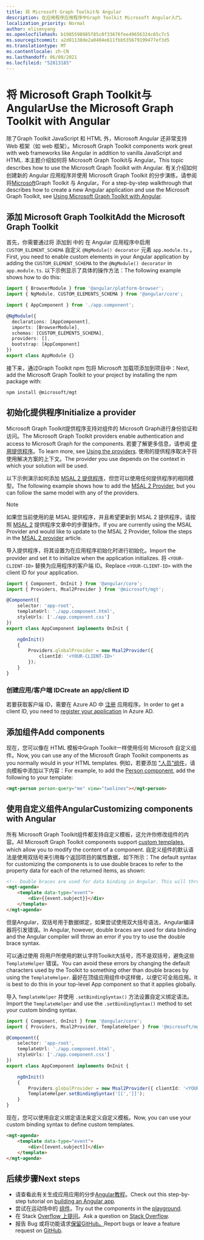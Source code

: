 ```yaml
---
title: 将 Microsoft Graph Toolkit与 Angular
description: 在应用程序应用程序中Graph Toolkit Microsoft Angular入门。
localization_priority: Normal
author: elisenyang
ms.openlocfilehash: b1985598985f85c0f33676fee49656324c65c7c5
ms.sourcegitcommit: a2d81138de2a0404e611fbb535679199477ef3d5
ms.translationtype: MT
ms.contentlocale: zh-CN
ms.lasthandoff: 06/08/2021
ms.locfileid: "52813185"
---
```

# <a name="use-the-microsoft-graph-toolkit-with-angular"></a><span data-ttu-id="f3c8d-103">将 Microsoft Graph Toolkit与 Angular</span><span class="sxs-lookup"><span data-stu-id="f3c8d-103">Use the Microsoft Graph Toolkit with Angular</span></span>

<span data-ttu-id="f3c8d-104">除了Graph Toolkit JavaScript 和 HTML 外，Microsoft Angular 还非常支持 Web 框架（如 web 框架）。</span><span class="sxs-lookup"><span data-stu-id="f3c8d-104">Microsoft Graph Toolkit components work great with web frameworks like Angular in addition to vanilla JavaScript and HTML.</span></span> <span data-ttu-id="f3c8d-105">本主题介绍如何将 Microsoft Graph Toolkit与 Angular。</span><span class="sxs-lookup"><span data-stu-id="f3c8d-105">This topic describes how to use the Microsoft Graph Toolkit with Angular.</span></span> <span data-ttu-id="f3c8d-106">有关介绍如何创建新的 Angular 应用程序并使用 Microsoft Graph Toolkit 的分步演练，请参阅将[Microsoft](https://developer.microsoft.com/graph/blogs/a-lap-around-microsoft-graph-toolkit-day-14-using-microsoft-graph-toolkit-with-angular/)Graph Toolkit 与 Angular。</span><span class="sxs-lookup"><span data-stu-id="f3c8d-106">For a step-by-step walkthrough that describes how to create a new Angular application and use the Microsoft Graph Toolkit, see [Using Microsoft Graph Toolkit with Angular](https://developer.microsoft.com/graph/blogs/a-lap-around-microsoft-graph-toolkit-day-14-using-microsoft-graph-toolkit-with-angular/).</span></span>

## <a name="add-the-microsoft-graph-toolkit"></a><span data-ttu-id="f3c8d-107">添加 Microsoft Graph Toolkit</span><span class="sxs-lookup"><span data-stu-id="f3c8d-107">Add the Microsoft Graph Toolkit</span></span>

<span data-ttu-id="f3c8d-108">首先，你需要通过将 添加到 中的 在 Angular 应用程序中启用 `CUSTOM_ELEMENT_SCHEMA` 自定义 `@NgModule() decorator` 元素 `app.module.ts` 。</span><span class="sxs-lookup"><span data-stu-id="f3c8d-108">First, you need to enable custom elements in your Angular application by adding the `CUSTOM_ELEMENT_SCHEMA` to the `@NgModule() decorator` in `app.module.ts`.</span></span> <span data-ttu-id="f3c8d-109">以下示例显示了具体的操作方法：</span><span class="sxs-lookup"><span data-stu-id="f3c8d-109">The following example shows how to do this:</span></span>
```TypeScript
import { BrowserModule } from '@angular/platform-browser';
import { NgModule, CUSTOM_ELEMENTS_SCHEMA } from '@angular/core';

import { AppComponent } from './app.component';

@NgModule({
  declarations: [AppComponent],
  imports: [BrowserModule],
  schemas: [CUSTOM_ELEMENTS_SCHEMA],
  providers: [],
  bootstrap: [AppComponent]
})
export class AppModule {}
```
<span data-ttu-id="f3c8d-110">接下来，通过Graph Toolkit npm 包将 Microsoft 加载项添加到项目中：</span><span class="sxs-lookup"><span data-stu-id="f3c8d-110">Next, add the Microsoft Graph Toolkit to your project by installing the npm package with:</span></span>
```Command Line
npm install @microsoft/mgt
```
## <a name="initialize-a-provider"></a><span data-ttu-id="f3c8d-111">初始化提供程序</span><span class="sxs-lookup"><span data-stu-id="f3c8d-111">Initialize a provider</span></span>

<span data-ttu-id="f3c8d-112">Microsoft Graph Toolkit提供程序支持对组件的 Microsoft Graph进行身份验证和访问。</span><span class="sxs-lookup"><span data-stu-id="f3c8d-112">The Microsoft Graph Toolkit providers enable authentication and access to Microsoft Graph for the components.</span></span> <span data-ttu-id="f3c8d-113">若要了解更多信息，请参阅 [使用提供程序](../providers/providers.md)。</span><span class="sxs-lookup"><span data-stu-id="f3c8d-113">To learn more, see [Using the providers](../providers/providers.md).</span></span> <span data-ttu-id="f3c8d-114">使用的提供程序取决于将使用解决方案的上下文。</span><span class="sxs-lookup"><span data-stu-id="f3c8d-114">The provider you use depends on the context in which your solution will be used.</span></span>

<span data-ttu-id="f3c8d-115">以下示例演示如何添加 [MSAL 2 提供程序](../providers/msal2.md)，但您可以使用任何提供程序的相同模型。</span><span class="sxs-lookup"><span data-stu-id="f3c8d-115">The following example shows how to add the [MSAL 2 Provider](../providers/msal2.md), but you can follow the same model with any of the providers.</span></span>
>[!NOTE] 
><span data-ttu-id="f3c8d-116">如果您当前使用的是 MSAL 提供程序，并且希望更新到 MSAL 2 提供程序，请按照 [MSAL 2](../providers/msal2.md#migrating-from-msal-provider-to-msal-2-provider) 提供程序文章中的步骤操作。</span><span class="sxs-lookup"><span data-stu-id="f3c8d-116">If you are currently using the MSAL Provider and would like to update to the MSAL 2 Provider, follow the steps in the [MSAL 2 provider](../providers/msal2.md#migrating-from-msal-provider-to-msal-2-provider) article.</span></span>

<span data-ttu-id="f3c8d-117">导入提供程序，将其设置为在应用程序初始化时进行初始化。</span><span class="sxs-lookup"><span data-stu-id="f3c8d-117">Import the provider and set it to initialize when the application initializes.</span></span> <span data-ttu-id="f3c8d-118">将 `<YOUR-CLIENT-ID>` 替换为应用程序的客户端 ID。</span><span class="sxs-lookup"><span data-stu-id="f3c8d-118">Replace `<YOUR-CLIENT-ID>` with the client ID for your application.</span></span>

```TypeScript
import { Component, OnInit } from '@angular/core';
import { Providers, Msal2Provider } from '@microsoft/mgt';

@Component({
    selector: 'app-root',
    templateUrl: './app.component.html',
    styleUrls: ['./app.component.css']
})
export class AppComponent implements OnInit {

    ngOnInit()
    {
        Providers.globalProvider = new Msal2Provider({
            clientId: '<YOUR-CLIENT-ID>'
        });
    }
}
```
### <a name="create-an-appclient-id"></a><span data-ttu-id="f3c8d-119">创建应用/客户端 ID</span><span class="sxs-lookup"><span data-stu-id="f3c8d-119">Create an app/client ID</span></span>
<span data-ttu-id="f3c8d-120">若要获取客户端 ID，需要在 Azure AD 中 [注册](../../auth-register-app-v2.md) 应用程序。</span><span class="sxs-lookup"><span data-stu-id="f3c8d-120">In order to get a client ID, you need to [register your application](../../auth-register-app-v2.md) in Azure AD.</span></span> 

## <a name="add-components"></a><span data-ttu-id="f3c8d-121">添加组件</span><span class="sxs-lookup"><span data-stu-id="f3c8d-121">Add components</span></span>

<span data-ttu-id="f3c8d-122">现在，您可以像在 HTML 模板中Graph Toolkit一样使用任何 Microsoft 自定义组件。</span><span class="sxs-lookup"><span data-stu-id="f3c8d-122">Now, you can use any of the Microsoft Graph Toolkit components as you normally would in your HTML templates.</span></span> <span data-ttu-id="f3c8d-123">例如，若要添加 ["人员"组件](../components/person.md)，请向模板中添加以下内容：</span><span class="sxs-lookup"><span data-stu-id="f3c8d-123">For example, to add the [Person component](../components/person.md),  add the following to your template:</span></span>

```html
<mgt-person person-query="me" view="twolines"></mgt-person>
```

## <a name="customizing-components-with-angular"></a><span data-ttu-id="f3c8d-124">使用自定义组件Angular</span><span class="sxs-lookup"><span data-stu-id="f3c8d-124">Customizing components with Angular</span></span>

<span data-ttu-id="f3c8d-125">所有 Microsoft Graph Toolkit组件都[](../customize-components/templates.md)支持自定义模板，这允许你修改组件的内容。</span><span class="sxs-lookup"><span data-stu-id="f3c8d-125">All Microsoft Graph Toolkit components support [custom templates](../customize-components/templates.md), which allow you to modify the content of a component.</span></span> <span data-ttu-id="f3c8d-126">自定义组件的默认语法是使用双括号来引用每个返回项目的属性数据，如下所示：</span><span class="sxs-lookup"><span data-stu-id="f3c8d-126">The default syntax for customizing the components is to use double braces to refer to the property data for each of the returned items, as shown:</span></span>

```html
<!-- Double braces are used for data binding in Angular. This will throw an error. -->
<mgt-agenda>
    <template data-type="event">
        <div>{{event.subject}}</div>
    </template>
</mgt-agenda>
```

<span data-ttu-id="f3c8d-127">但是Angular，双括号用于数据绑定，如果尝试使用双大括号语法，Angular编译器将引发错误。</span><span class="sxs-lookup"><span data-stu-id="f3c8d-127">In Angular, however, double braces are used for data binding and the Angular compiler will throw an error if you try to use the double brace syntax.</span></span>

<span data-ttu-id="f3c8d-128">可以通过使用 将用户所使用的默认字符Toolkit大括号，而不是双括号，避免这些 `TemplateHelper` 错误。</span><span class="sxs-lookup"><span data-stu-id="f3c8d-128">You can avoid these errors by changing the default characters used by the Toolkit to something other than double braces by using the `TemplateHelper`.</span></span> <span data-ttu-id="f3c8d-129">最好在顶级应用组件中这样做，以便它可全局应用。</span><span class="sxs-lookup"><span data-stu-id="f3c8d-129">It is best to do this in your top-level App component so that it applies globally.</span></span>

<span data-ttu-id="f3c8d-130">导入 `TemplateHelper` 并使用 `.setBindingSyntax()` 方法设置自定义绑定语法。</span><span class="sxs-lookup"><span data-stu-id="f3c8d-130">Import the `TemplateHelper` and use the `.setBindingSyntax()` method to set your custom binding syntax.</span></span>

```TypeScript
import { Component, OnInit } from '@angular/core';
import { Providers, Msal2Provider, TemplateHelper } from '@microsoft/mgt';

@Component({
    selector: 'app-root',
    templateUrl: './app.component.html',
    styleUrls: ['./app.component.css']
})
export class AppComponent implements OnInit {

    ngOnInit()
    {
        Providers.globalProvider = new Msal2Provider({ clientId: '<YOUR-CLIENT-ID>'})
        TemplateHelper.setBindingSyntax('[[',']]');
    }
}
```
<span data-ttu-id="f3c8d-131">现在，您可以使用自定义绑定语法来定义自定义模板。</span><span class="sxs-lookup"><span data-stu-id="f3c8d-131">Now, you can use your custom binding syntax to define custom templates.</span></span>

```html
<mgt-agenda>
    <template data-type="event">
        <div>[[event.subject]]</div>
    </template>
</mgt-agenda>
```

## <a name="next-steps"></a><span data-ttu-id="f3c8d-132">后续步骤</span><span class="sxs-lookup"><span data-stu-id="f3c8d-132">Next steps</span></span>
- <span data-ttu-id="f3c8d-133">请查看此有关生成应用应用的分步[Angular教程](https://developer.microsoft.com/graph/blogs/a-lap-around-microsoft-graph-toolkit-day-14-using-microsoft-graph-toolkit-with-angular/)。</span><span class="sxs-lookup"><span data-stu-id="f3c8d-133">Check out this step-by-step tutorial on [building an Angular app](https://developer.microsoft.com/graph/blogs/a-lap-around-microsoft-graph-toolkit-day-14-using-microsoft-graph-toolkit-with-angular/).</span></span>
- <span data-ttu-id="f3c8d-134">尝试在运动场中的 [组件](https://mgt.dev)。</span><span class="sxs-lookup"><span data-stu-id="f3c8d-134">Try out the components in the [playground](https://mgt.dev).</span></span>
- <span data-ttu-id="f3c8d-135">在 Stack [Overflow 上提问](https://aka.ms/mgt-question)。</span><span class="sxs-lookup"><span data-stu-id="f3c8d-135">Ask a question on [Stack Overflow](https://aka.ms/mgt-question).</span></span>
- <span data-ttu-id="f3c8d-136">报告 Bug 或将功能请求[保留GitHub。](https://aka.ms/mgt)</span><span class="sxs-lookup"><span data-stu-id="f3c8d-136">Report bugs or leave a feature request on [GitHub](https://aka.ms/mgt).</span></span>
